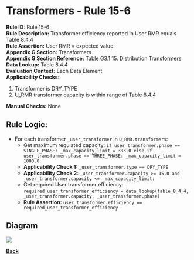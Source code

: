 # Transformers - Rule 15-6
**Rule ID:** Rule 15-6  
**Rule Description:** Transformer efficiency reported in User RMR equals Table 8.4.4  
**Rule Assertion:** User RMR = expected value  
**Appendix G Section:** Transformers  
**Appendix G Section Reference:**  Table G3.1 15. Distribution Transformers  
**Data Lookup:** Table 8.4.4  
**Evaluation Context:**  Each Data Element   
**Applicability Checks:**
1. Transformer is DRY_TYPE
2. U_RMR transformer capacity is within range of Table 8.4.4  

**Manual Checks:** None  

## Rule Logic:
- For each transformer `_user_transformer` in `U_RMR.transformers`:
    - Get maximum regulated capacity: `if user_transformer.phase == SINGLE_PHASE: _max_capacity_limit = 333.0 else if user_transformer.phase == THREE_PHASE: _max_capacity_limit = 1000.0`  
    - **Applicability Check 1:** `_user_transformer.type == DRY_TYPE`  
    - **Applicability Check 2:** `_user_transformer.capacity >= 15.0 and _user_transformer.capacity <= _max_capacity_limit:`
    - Get required User transformer efficiency: `required_user_transformer_efficiency = data_lookup(table_8_4_4, _user_transformer.capacity, _user_transformer.phase)`
    - **Rule Assertion:** `user_transformer.efficiency == required_user_transformer_efficiency`

## Diagram
<img src="../diagrams/Section15.png">

**[Back](../_toc.md)**
